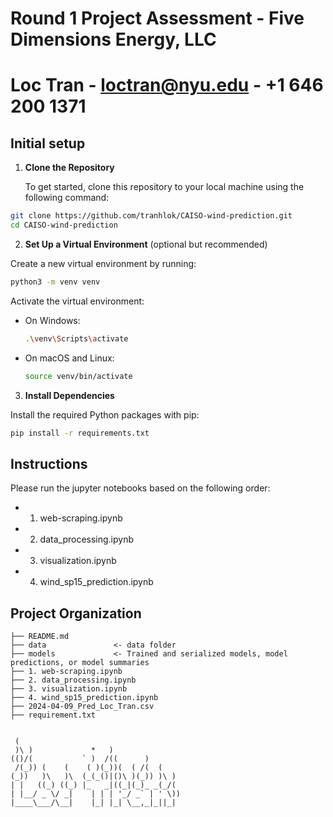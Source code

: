 # Round 1 Project Assessment - Five Dimensions Energy, LLC
# Loc Tran - loctran@nyu.edu - +1 646 200 1371

Initial setup
------------

1. **Clone the Repository**

   To get started, clone this repository to your local machine using the following command:

```bash
git clone https://github.com/tranhlok/CAISO-wind-prediction.git
cd CAISO-wind-prediction
```
2. **Set Up a Virtual Environment** (optional but recommended)

Create a new virtual environment by running:


```bash
python3 -m venv venv
```

Activate the virtual environment:
- On Windows:
  ```bash
  .\venv\Scripts\activate
  ```
- On macOS and Linux:
  ```bash
  source venv/bin/activate
  ```


3. **Install Dependencies**

Install the required Python packages with pip:

```bash
pip install -r requirements.txt
```

Instructions
------------

Please run the jupyter notebooks based on the following order:
  - 1. web-scraping.ipynb
  - 2. data_processing.ipynb
  - 3. visualization.ipynb
  - 4. wind_sp15_prediction.ipynb 
  
Project Organization
------------

    ├── README.md          
    ├── data               <- data folder
    ├── models             <- Trained and serialized models, model predictions, or model summaries
    ├── 1. web-scraping.ipynb
    ├── 2. data_processing.ipynb
    ├── 3. visualization.ipynb
    ├── 4. wind_sp15_prediction.ipynb 
    ├── 2024-04-09_Pred_Loc_Tran.csv
    ├── requirement.txt


```

 (                                     
 )\ )             *   )                
(()/(           ` )  /((      )        
 /(_)) (    (    ( )(_))(  ( /(  (     
(_))   )\   )\  (_(_()|()\ )(_)) )\ )  
| |   ((_) ((_) |_   _|((_|(_)_ _(_/(  
| |__/ _ \/ _|    | | | '_/ _` | ' \)) 
|____\___/\__|    |_| |_| \__,_|_||_|  
                                       
                                                                                                                                                         
```
